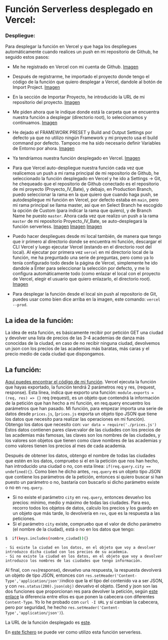 # Función Serverless desplegado en Vercel:

### Despliegue:
Para desplegar la función en Vercel y que haga los despliegues automáticamente cuando realices un push en mi repositorio de Github, he seguido estos pasos:
  - Me he registrado en Vercel con mi cuenta de Github.
  [Imagen](imagenes/registroVercel.png)
  - Después de registrarme, he importado el proyecto donde tengo el código de la función que quiero desplegar a Vercel, dandole al botón de Import Project.
  [Imagen](imagenes/importarVercel.png)
  - En la sección de Importar Proyecto, he introducido la URL de mi repositorio del proyecto.
  [Imagen](imagenes/urlGitHubVercel.png)
  - Me piden ahora que le indique donde está la carpeta que se encuentra nuestra función a desplegar (directorio root), lo seleccionamos y continuamos.
  [Imagen](imagenes/rootAcademiesVercel.png)
  - He dejado el FRAMEWORK PRESET y Build and Output Settings por defecto ya que no utilizo ningún Framework y mi proyecto usa el build command por defecto. Tampoco me ha sido necesario definir Variables de Entorno por ahora.
  [Imagen](imagenes/presetBuildVercel.png)
  - Ya tendríamos nuestra función desplegado en Vercel.
  [Imagen](imagenes/deployedVercel.png)
  - Para que Vercel auto-despliegue nuestra función cada vez que realicemos un push a mi rama principal de mi repositorio de Github, he seleccionado la función desplegado en Vercel y he ido a Settings -> Git, he chequeado que el repositorio de Github conectado es el repositorio de mi proyecto (Proyecto_IV_Bate), y debajo, en Production Branch, puedo seleccionar la rama en la que quiero que cuando haga push, se autodespliegue mi función en Vercel, por defecto estaba en ```main```, pero mi rama principal se llama master, así que en Select Branch he escogido la opción de Custom (para indicar la rama que quiero), y de Branch Name he puesto ```master```.
  Ahora cada vez que realizo un push a la rama ```master``` de mi repositorio Proyecto_IV_Bate, se auto-desplegará la función serverless.
  [Imagen](imagenes/settingGitVercel.png)
  [Imagen](imagenes/connectGitRepository.png)
  [Imagen](imagenes/productionBranch.png)

  - Puedo hacer despliegues desde mi local también, de manera que tengo que ir primero al directorio donde se encuentra mi función, descargar el CLI Vercel y luego ejecutar Vercel (estando en el directorio root del local).
  Al ejecutar por primera vez ```vercel``` en mi directorio local de la función, me ha preguntado una serie de preguntas, pero como ya lo tenía configurado todo desde la página de Vercel, simplemente he ido dandole a Enter para seleccionar la selección por defecto, y me lo configura automáticamente todo (como enlazar el local con el proyecto de Vercel, elegir el usuario que quiero enlazarlo, el directorio root).
  [Imagen](imagenes/localVercel.png)
  - Para desplegar la función desde el local sin push al repositorio de Git, puedes usar como bien dice arriba en la imagen, este comando: ```vercel --prod```.


## La idea de la función:
La idea de esta función, es básicamente recibir por petición GET una ciudad y devolver una lista de precios de las 3-4 academias de danza más conocidas de la ciudad, en caso de no recibir ninguna ciudad, devolvemos un json con los precios de las academias más baratas, más caras y el precio medio de cada ciudad que dispongamos.

## La función:
[Aquí puedes encontrar el código de mi función](https://github.com/WolfYe98/Proyecto_IV_Bate/blob/master/Vercel/Academies-pricing/api/academiesPricing.js).
Vercel ejecuta la función que hayas exportado, la función tendrá 2 parámetros req y res, (request, response).
Esta línea, indica que exporto una función: ```module.exports = (req, res) => {}```
req (request), es un objeto que contendrá la información de la petición que han hecho a mi función, en req.query encuentro los parámetros que han pasado.
Mi función, para empezar importa una serie de datos desde ```prices.js```, (```prices.js``` exporta un objeto tipo JSON que tiene los datos que necesito para realizar las operaciones en mi función).
Obtengo los datos que necesito con: ```var data = require('./prices.js')```
Estos datos contienen pares clave:valor de las ciudades con los precios de las academias más famosas, las claves son los nombres de las ciudades, y los valores son objetos que tienen como clave nombres de las academias y como valores tienen los precios al mes de cada academia.

Después de obtener los datos, obtengo el nombre de todas las ciudades que estén en los datos, compruebo si el en la petición que nos han hecho, han introducido una ciudad o no, con esta línea: ```if(req.query.city == undefined){}```.
Como bien he dicho antes, ```req.query``` es un objeto tipo JSON que contiene los parámetros de la petición, entonces si quiero buscar si han puesto un parámetro o no, bastaría con buscarlo si dicho parámetro existe o no en ```req.query```.
  - Si no existe el parámetro ```city``` en  ```req.query```, entonces devuelvo los precios: mínimo, medio y máximo de todas las ciudades.
  Para eso, recorro todos los objetos de datos, calculo los precios y los guardo en un objeto que más tarde, lo devolvería en ```res```, que es la respuesta a las peticiones.
  - Si el parámetro ```city``` existe, compruebo que el valor de dicho parámetro (el nombre de la ciudad), está o no en los datos que tengo:
  ```bash
  $  if(keys.includes(nombre_ciudad)){}
  ```
    - Si existe la ciudad en los datos, en el objeto que voy a devolver introduzco dicha ciudad con los precios de su academia.
    - Si no existe la ciudad en los datos, en el objeto que voy a devolver introduzco los nombres de las ciudades que tengo información.

Al final, con ```res```(response), devuelvo una respuesta, la respuesta devolverá un objeto de tipo JSON, entonces con ```res.setHeader('Content-Type','application/json')```indico que la el tipo del contenido va a ser JSON, y con ```res.status(200).json(obj)``` devuelvo el objeto.
(Send y json son las dos funciones que proporcionan res para devolver la petición, según [este enlace](https://www.tutorialspoint.com/difference-between-res-send-and-res-json-in-express-js) la diferencia entre ellos es que ponen la cabecera con diferentes ```Content-Type```.
Yo lo he probado con ```curl -I URL``` y sí cambian la cabecera, pero por seguridad, he hecho ```res.setHeader('Content-Type','application/json')```).

La URL de la función desplegado es [este](http://academies-pricing.vercel.app/api/academiesPricing).

En [este fichero](https://github.com/WolfYe98/Proyecto_IV_Bate/blob/master/app/prices.js) se puede ver como utilizo esta función serverless.
